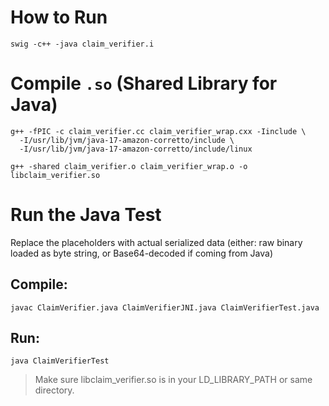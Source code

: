 # How to Run

```
swig -c++ -java claim_verifier.i
```

# Compile `.so` (Shared Library for Java)

```
g++ -fPIC -c claim_verifier.cc claim_verifier_wrap.cxx -Iinclude \
  -I/usr/lib/jvm/java-17-amazon-corretto/include \
  -I/usr/lib/jvm/java-17-amazon-corretto/include/linux
```
```
g++ -shared claim_verifier.o claim_verifier_wrap.o -o libclaim_verifier.so
```

# Run the Java Test

Replace the placeholders with actual serialized data (either: raw binary loaded as byte string, or Base64-decoded if coming from Java)

## Compile:

```
javac ClaimVerifier.java ClaimVerifierJNI.java ClaimVerifierTest.java
```

## Run:

```
java ClaimVerifierTest
```

> Make sure libclaim_verifier.so is in your LD_LIBRARY_PATH or same directory.
